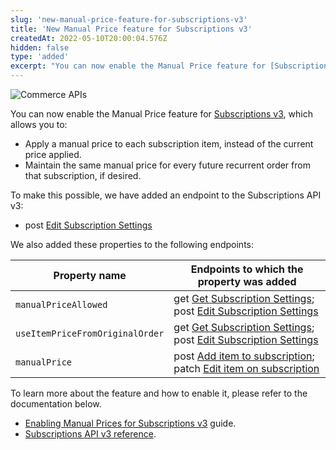 ```yaml
---
slug: 'new-manual-price-feature-for-subscriptions-v3'
title: 'New Manual Price feature for Subscriptions v3'
createdAt: 2022-05-10T20:00:04.576Z
hidden: false
type: 'added'
excerpt: "You can now enable the Manual Price feature for [Subscriptions v3](https://developers.vtex.com/vtex-rest-api/docs/subscriptions-v3-migration-guide)."
---
```


![Commerce APIs](https://cdn.jsdelivr.net/gh/vtexdocs/dev-portal-content@main/images/new-manual-price-feature-for-subscriptions-v3-0.png)

You can now enable the Manual Price feature for [Subscriptions v3](https://developers.vtex.com/vtex-rest-api/docs/subscriptions-v3-migration-guide), which allows you to:

- Apply a manual price to each subscription item, instead of the current price applied.
- Maintain the same manual price for every future recurrent order from that subscription, if desired.

To make this possible, we have added an endpoint to the Subscriptions API v3:

- post [Edit Subscription Settings](https://developers.vtex.com/vtex-rest-api/reference/editsettings-1)

We also added these properties to the following endpoints:

| Property name | Endpoints to which the property was added |
|---------------|-------------------------------------------|
| `manualPriceAllowed` | get [Get Subscription Settings](https://developers.vtex.com/vtex-rest-api/reference/getsettings-1); post [Edit Subscription Settings](https://developers.vtex.com/vtex-rest-api/reference/editsettings-1)
| `useItemPriceFromOriginalOrder` | get [Get Subscription Settings](https://developers.vtex.com/vtex-rest-api/reference/getsettings-1); post [Edit Subscription Settings](https://developers.vtex.com/vtex-rest-api/reference/editsettings-1)
| `manualPrice` |post [Add item to subscription](https://developers.vtex.com/vtex-rest-api/reference/post_api-rns-pub-subscriptions-id-items); patch [Edit item on subscription](https://developers.vtex.com/vtex-rest-api/reference/patch_api-rns-pub-subscriptions-id-items-itemid)

To learn more about the feature and how to enable it, please refer to the documentation below.

- [Enabling Manual Prices for Subscriptions v3](https://developers.vtex.com/vtex-rest-api/docs/enabling-manual-prices-for-subscriptions-v3) guide.
- [Subscriptions API v3 reference](https://developers.vtex.com/docs/api-reference/subscriptions-api-v3#overview).
